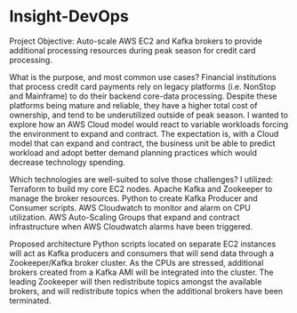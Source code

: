# Insight-DevOps
Project Objective: Auto-scale AWS EC2 and Kafka brokers to provide additional processing resources during peak season for credit card processing. 

What is the purpose, and most common use cases?
Financial institutions that process credit card payments rely on legacy platforms (i.e. NonStop and Mainframe) to do their backend core-data processing. Despite these platforms being mature and reliable, they have a higher total cost of ownership, and tend to be underutilized outside of peak season. I wanted to explore how an AWS Cloud model would react to variable workloads forcing the environment to expand and contract. The expectation is, with a Cloud model that can expand and contract, the business unit be able to predict workload and adopt better demand planning practices which would decrease technology spending.

Which technologies are well-suited to solve those challenges?
I utilized:
Terraform to build my core EC2 nodes. 
Apache Kafka and Zookeeper to manage the broker resources.
Python to create Kafka Producer and Consumer scripts.
AWS Cloudwatch to monitor and alarm on CPU utilization.
AWS Auto-Scaling Groups that expand and contract infrastructure when AWS Cloudwatch alarms have been triggered.
    
Proposed architecture
Python scripts located on separate EC2 instances will act as Kafka producers and consumers that will send data through a Zookeeper/Kafka broker cluster. As the CPUs are stressed, additional brokers created from a Kafka AMI will be integrated into the cluster. The leading Zookeeper will then redistribute topics amongst the available brokers, and will redistribute topics when the additional brokers have been terminated.
